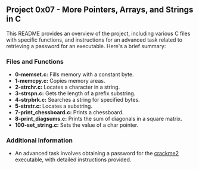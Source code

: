 ## Project 0x07 - More Pointers, Arrays, and Strings in C

This README provides an overview of the project, including various C files with specific functions, and instructions for an advanced task related to retrieving a password for an executable. Here's a brief summary:

### Files and Functions
- **0-memset.c:** Fills memory with a constant byte.
- **1-memcpy.c:** Copies memory areas.
- **2-strchr.c:** Locates a character in a string.
- **3-strspn.c:** Gets the length of a prefix substring.
- **4-strpbrk.c:** Searches a string for specified bytes.
- **5-strstr.c:** Locates a substring.
- **7-print_chessboard.c:** Prints a chessboard.
- **8-print_diagsums.c:** Prints the sum of diagonals in a square matrix.
- **100-set_string.c:** Sets the value of a char pointer.

### Additional Information
- An advanced task involves obtaining a password for the [crackme2](https://github.com/Claudia-O-A/0x06.c) executable, with detailed instructions provided.